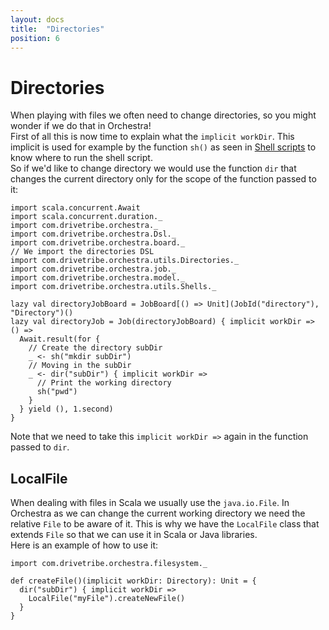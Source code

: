 ```yaml
---
layout: docs
title:  "Directories"
position: 6
---
```


# Directories

When playing with files we often need to change directories, so you might wonder if we do that in Orchestra!  
First of all this is now time to explain what the `implicit workDir`. This implicit is used for example by the function
`sh()` as seen in [Shell scripts](shells.html) to know where to run the shell script.  
So if we'd like to change directory we would use the function `dir` that changes the current directory only for the
scope of the function passed to it:
```tut:silent
import scala.concurrent.Await
import scala.concurrent.duration._
import com.drivetribe.orchestra._
import com.drivetribe.orchestra.Dsl._
import com.drivetribe.orchestra.board._
// We import the directories DSL
import com.drivetribe.orchestra.utils.Directories._
import com.drivetribe.orchestra.job._
import com.drivetribe.orchestra.model._
import com.drivetribe.orchestra.utils.Shells._

lazy val directoryJobBoard = JobBoard[() => Unit](JobId("directory"), "Directory")()
lazy val directoryJob = Job(directoryJobBoard) { implicit workDir => () =>
  Await.result(for {
    // Create the directory subDir
    _ <- sh("mkdir subDir")
    // Moving in the subDir
    _ <- dir("subDir") { implicit workDir =>
      // Print the working directory
      sh("pwd")
    }
  } yield (), 1.second)
}
```
Note that we need to take this `implicit workDir =>` again in the function passed to `dir`. 

## LocalFile

When dealing with files in Scala we usually use the `java.io.File`. In Orchestra as we can change the current working
directory we need the relative `File` to be aware of it. This is why we have the `LocalFile` class that extends `File`
so that we can use it in Scala or Java libraries.  
Here is an example of how to use it:
```tut:silent
import com.drivetribe.orchestra.filesystem._

def createFile()(implicit workDir: Directory): Unit = { 
  dir("subDir") { implicit workDir =>
    LocalFile("myFile").createNewFile()
  }
}
```
